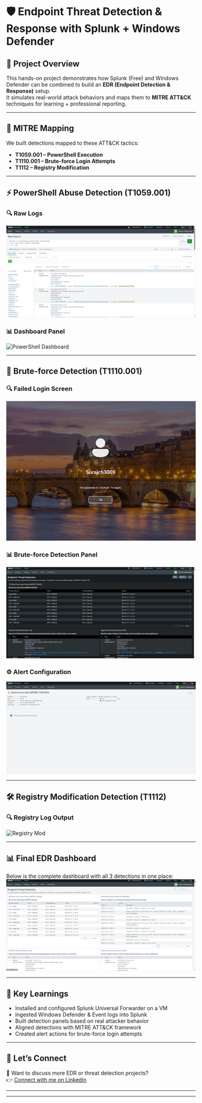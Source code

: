 # 🛡️ Endpoint Threat Detection & Response with Splunk + Windows Defender

## 🧠 Project Overview

This hands-on project demonstrates how Splunk (Free) and Windows Defender can be combined to build an **EDR (Endpoint Detection & Response)** setup.  
It simulates real-world attack behaviors and maps them to **MITRE ATT&CK** techniques for learning + professional reporting.

---

## 🧩 MITRE Mapping

We built detections mapped to these ATT&CK tactics:

- **T1059.001 – PowerShell Execution**
- **T1110.001 – Brute-force Login Attempts**
- **T1112 – Registry Modification**

---

## ⚡ PowerShell Abuse Detection (T1059.001)

### 🔍 Raw Logs  
![PowerShell Logs](images/powershell-log-results.png)

### 📊 Dashboard Panel  
![PowerShell Dashboard](images/powershell-dashboard-panel.png)

---

## 🚨 Brute-force Detection (T1110.001)

### 🔍 Failed Login Screen  
![Failed Logins](images/failed-login-screen.png)

### 📊 Brute-force Detection Panel  
![Brute-force Panel](images/brute-force-dashboard-panel.png)

### ⚙️ Alert Configuration  
![Alert Config](images/brute-force-alert-config.png)

---

## 🛠️ Registry Modification Detection (T1112)

### 🔍 Registry Log Output  
![Registry Mod](images/registry-modification-query-results.png)

---

## 📊 Final EDR Dashboard

Below is the complete dashboard with all 3 detections in one place:  
![EDR Dashboard](images/Final_EDR_Dashboard_Screenshot.png)

---

## 🧠 Key Learnings

- Installed and configured Splunk Universal Forwarder on a VM
- Ingested Windows Defender & Event logs into Splunk
- Built detection panels based on real attacker behavior
- Aligned detections with MITRE ATT&CK framework
- Created alert actions for brute-force login attempts

---

## 💬 Let’s Connect

📌 Want to discuss more EDR or threat detection projects?  
👉 [Connect with me on LinkedIn](https://www.linkedin.com/in/suraj-k-3bb9a0190)

---


---
